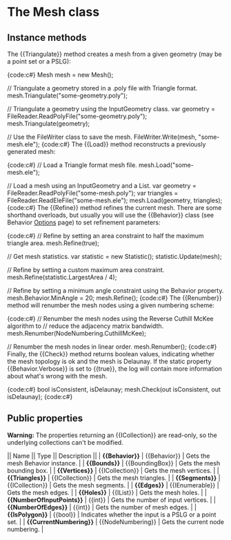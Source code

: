 # The Mesh class

## Instance methods

The {{Triangulate}} method creates a mesh from a given geometry (may be a point set or a PSLG):

{code:c#}
Mesh mesh = new Mesh();

// Triangulate a geometry stored in a .poly file with Triangle format.
mesh.Triangulate("some-geometry.poly");

// Triangulate a geometry using the InputGeometry class.
var geometry = FileReader.ReadPolyFile("some-geometry.poly");
mesh.Triangulate(geometry);

// Use the FileWriter class to save the mesh.
FileWriter.Write(mesh, "some-mesh.ele");
{code:c#}
The {{Load}} method reconstructs a previously generated mesh:

{code:c#}
// Load a Triangle format mesh file.
mesh.Load("some-mesh.ele");

// Load a mesh using an InputGeometry and a List<ITriangle>.
var geometry = FileReader.ReadPolyFile("some-mesh.poly");
var triangles = FileReader.ReadEleFile("some-mesh.ele");
mesh.Load(geometry, triangles);
{code:c#}
The {{Refine}} method refines the current mesh. There are some shorthand overloads, but usually you will use the {{Behavior}} class (see Behavior [Options](Options) page) to set refinement parameters:

{code:c#}
// Refine by setting an area constraint to half the maximum triangle area.
mesh.Refine(true);

// Get mesh statistics.
var statistic = new Statistic();
statistic.Update(mesh);

// Refine by setting a custom maximum area constraint.
mesh.Refine(statistic.LargestArea / 4);

// Refine by setting a minimum angle constraint using the Behavior property.
mesh.Behavior.MinAngle = 20;
mesh.Refine();
{code:c#}
The {{Renumber}} method will renumber the mesh nodes using a given numbering scheme:

{code:c#}
// Renumber the mesh nodes using the Reverse Cuthill McKee algorithm to
// reduce the adjacency matrix bandwidth.
mesh.Renumber(NodeNumbering.CuthillMcKee);

// Renumber the mesh nodes in linear order.
mesh.Renumber();
{code:c#}
Finally, the {{Check}} method returns boolean values, indicating whether the mesh topology is ok and the mesh is Delaunay. If the static property {{Behavior.Verbose}} is set to {{true}}, the log will contain more information about what's wrong with the mesh.

{code:c#}
bool isConsistent, isDelaunay;
mesh.Check(out isConsistent, out isDelaunay);
{code:c#}

## Public properties

**Warning:** The properties returning an {{ICollection}} are read-only, so the underlying collections can't be modified.

|| Name || Type || Description ||
| **{{Behavior}}** | {{Behavior}} | Gets the mesh Behavior instance. |
| **{{Bounds}}** | {{BoundingBox}} | Gets the mesh bounding box. |
| **{{Vertices}}** | {{ICollection<Vertex>}} | Gets the mesh vertices. |
| **{{Triangles}}** | {{ICollection<Triangle>}} | Gets the mesh triangles. |
| **{{Segments}}** | {{ICollection<Segment>}} | Gets the mesh segments. |
| **{{Edges}}** | {{IEnumerable<Edge>}} | Gets the mesh edges. |
| **{{Holes}}** | {{IList<Point>}} | Gets the mesh holes. |
| **{{NumberOfInputPoints}}** | {{int}} | Gets the number of input vertices. |
| **{{NumberOfEdges}}** | {{int}} | Gets the number of mesh edges. |
| **{{IsPolygon}}** | {{bool}} | Indicates whether the input is a PSLG or a point set. |
| **{{CurrentNumbering}}** | {{NodeNumbering}} | Gets the current node numbering. |

